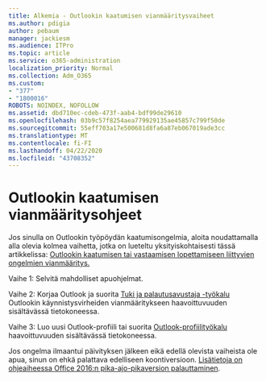 ```yaml
---
title: Alkemia - Outlookin kaatumisen vianmääritysvaiheet
ms.author: pdigia
author: pebaum
manager: jackiesm
ms.audience: ITPro
ms.topic: article
ms.service: o365-administration
localization_priority: Normal
ms.collection: Adm_O365
ms.custom:
- "377"
- "1800016"
ROBOTS: NOINDEX, NOFOLLOW
ms.assetid: dbd710ec-cdeb-473f-aab4-bdf99de29610
ms.openlocfilehash: 03b9c57f8254aea779929135ae45857c799f50de
ms.sourcegitcommit: 55eff703a17e500681d8fa6a87eb067019ade3cc
ms.translationtype: MT
ms.contentlocale: fi-FI
ms.lasthandoff: 04/22/2020
ms.locfileid: "43708352"
---
```

# <a name="outlook-crash-troubleshooting-steps"></a>Outlookin kaatumisen vianmääritysohjeet

Jos sinulla on Outlookin työpöydän kaatumisongelmia, aloita noudattamalla alla olevia kolmea vaihetta, jotka on lueteltu yksityiskohtaisesti tässä artikkelissa: [Outlookin kaatumisen tai vastaamisen lopettamiseen liittyvien ongelmien vianmääritys.](https://docs.microsoft.com/exchange/troubleshoot/outlook-crashes/crash-issues)
  
Vaihe 1: Selvitä mahdolliset apuohjelmat.
  
Vaihe 2: Korjaa Outlook ja suorita [Tuki ja palautusavustaja -työkalu](https://aka.ms/SaRA-OutlookWontStart) Outlookin käynnistysvirheiden vianmääritykseen haavoittuvuuden sisältävässä tietokoneessa.
  
Vaihe 3: Luo uusi Outlook-profiili tai suorita [Outlook-profiilityökalu](https://aka.ms/SaRA-OutlookSetupProfile) haavoittuvuuden sisältävässä tietokoneessa.
  
Jos ongelma ilmaantui päivityksen jälkeen eikä edellä olevista vaiheista ole apua, sinun on ehkä palattava edelliseen koontiversioon. [Lisätietoja on ohjeaiheessa Office 2016:n pika-ajo-pikaversion palauttaminen](https://support.microsoft.com/help/2770432).
  